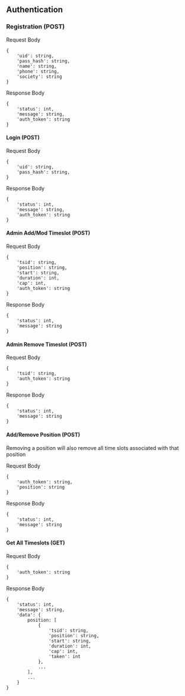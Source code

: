 ## Authentication

### Registration (POST)

Request Body

```
{
    'uid': string,
    'pass_hash': string,
    'name': string,
    'phone': string,
    'society': string
}
```

Response Body

```
{
    'status': int,
    'message': string,
    'auth_token': string
}
```

#### Login (POST)

Request Body

```
{
    'uid': string,
    'pass_hash': string,
}
```

Response Body

```
{
    'status': int,
    'message': string,
    'auth_token': string
}
```

#### Admin Add/Mod Timeslot (POST)

Request Body

```
{
    'tsid': string,
    'position': string,
    'start': string,
    'duration': int,
    'cap': int,
    'auth_token': string
}
```

Response Body

```
{
    'status': int,
    'message': string
}
```

#### Admin Remove Timeslot (POST)

Request Body

```
{
    'tsid': string,
    'auth_token': string
}
```

Response Body

```
{
    'status': int,
    'message': string
}
```

#### Add/Remove Position (POST)

Removing a position will also remove all time slots associated with that position

Request Body

```
{
    'auth_token': string,
    'position': string
}
```

Response Body

```
{
    'status': int,
    'message': string
}
```

#### Get All Timeslots (GET)

Request Body

```
{
    'auth_token': string
}
```

Response Body

```
{
    'status': int,
    'message': string,
    'data': {
        position: [
            {
                'tsid': string,
                'position': string,
                'start': string,
                'duration': int,
                'cap': int,
                'taken': int
            },
            ...
        ],
        ...
    }
}
```